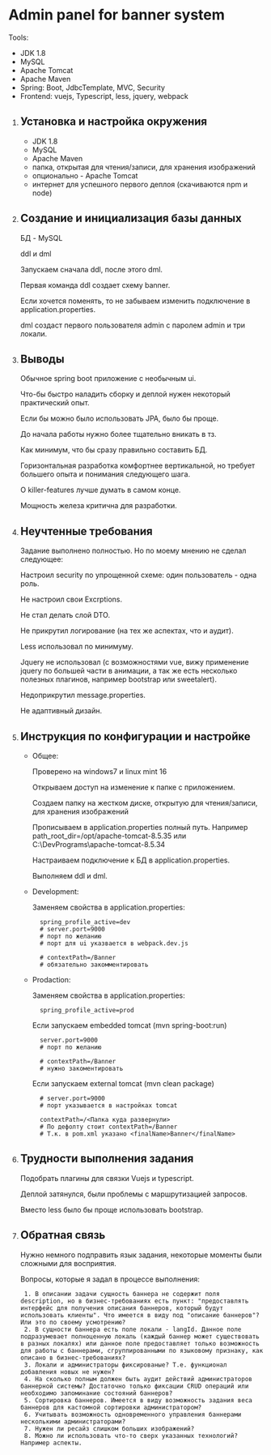 # Admin panel for banner system
Tools:
* JDK 1.8
* MySQL
* Apache Tomcat
* Apache Maven
* Spring: Boot, JdbcTemplate, MVC, Security
* Frontend: vuejs, Typescript, less, jquery, webpack


1. ## Установка и настройка окружения

    * JDK 1.8
    * MySQL
    * Apache Maven
    * папка, открытая для чтения/записи, для хранения изображений
    * опционально - Apache Tomcat
    * интернет для успешного первого деплоя (скачиваются npm и node)

2. ## Создание и инициализация базы данных

    БД - MySQL
    
    ddl и dml
    
    Запускаем сначала ddl, после этого dml.
    
    Первая команда ddl создает схему banner. 
    
    Если хочется поменять, то не забываем изменить подключение в application.properties.
    
    dml создаст первого пользователя admin с паролем admin и три локали.
    
3. ## Выводы
    
    Обычное spring boot приложение с необычным ui.
    
    Что-бы быстро наладить сборку и деплой нужен некоторый практический опыт.
    
    Если бы можно было использовать JPA, было бы проще.
    
    До начала работы нужно более тщательно вникать в тз. 
    
    Как минимум, что бы сразу правильно составить БД.
    
    Горизонтальная разработка комфортнее вертикальной,
     но требует большего опыта и понимания следующего шага.
     
    О killer-features лучше думать в самом конце.
    
    Мощность железа критична для разработки.
    
4. ## Неучтенные требования

    Задание выполнено полностью. Но по моему мнению не сделал следующее:

    Настроил security по упрощенной схеме: один пользователь - одна роль.
    
    Не настроил свои Excrptions.
    
    Не стал делать слой DTO.
    
    Не прикрутил логирование (на тех же аспектах, что и аудит).
    
    Less использовал по минимуму.
    
    Jquery не использовал (с возможностями vue, вижу применение jquery по большей части в анимации, а так же есть несколько полезных плагинов, например bootstrap или sweetalert).
    
    Недоприкрутил message.properties.
    
    Не адаптивный дизайн.
    
5. ## Инструкция по конфигурации и настройке

    * Общее:
        
        Проверено на windows7 и linux mint 16
        
        Открываем доступ на изменение к папке с приложением.
        
        Создаем папку на жестком диске, открытую для чтения/записи, для хранения изображений
        
        Прописываем в application.properties полный путь. Например path_root_dir=/opt/apache-tomcat-8.5.35 или C:\\DevPrograms\\apache-tomcat-8.5.34
        
        Настраиваем подключение к БД в application.properties.
        
        Выполняем ddl и dml.
        
    * Development:
    
        Заменяем свойства в application.properties:
        
            spring_profile_active=dev
            # server.port=9000
            # порт по желанию
            # порт для ui указвается в webpack.dev.js
            
            # contextPath=/Banner
            # обязательно закомментировать

    * Prodaction:
            
        Заменяем свойства в application.properties:
        
            spring_profile_active=prod
            
        Если запускаем embedded tomcat (mvn spring-boot:run)
            
            server.port=9000
            # порт по желанию
           
            # contextPath=/Banner
            # нужно закоментировать
                      
        Если запускаем external tomcat (mvn clean package)
           
            # server.port=9000
            # порт указывается в настройках tomcat
           
            contextPath=/<Папка куда развернули>
            # По дефолту стоит contextPath=/Banner
            # Т.к. в pom.xml указано <finalName>Banner</finalName>

6. ## Трудности выполнения задания
    
    Подобрать плагины для связки Vuejs и typescript.
    
    Деплой затянулся, были проблемы с маршрутизацией запросов.
    
    Вместо less было бы проще использовать bootstrap.
    
7. ## Обратная связь

    Нужно немного подправить язык задания, некоторые моменты были сложными для восприятия.
    
    Вопросы, которые я задал в процессе выполнения:
        
        1. В описании задачи сущность баннера не содержит поля description, но в бизнес-требованиях есть пункт: "предоставлять интерфейс для получения описания баннеров, который будут использовать клиенты". Что имеется в виду под "описание баннеров"? Или это по своему усмотрению?
        2. В сущности баннера есть поле локали - langId. Данное поле подразумевает полноценную локаль (каждый баннер может существовать в разных локалях) или данное поле предоставляет только возможность для работы с баннерами, сгруппированными по языковому признаку, как описано в бизнес-требованиях?
        3. Локали и администраторы фиксированые? Т.е. функционал добавления новых не нужен?
        4. На сколько полным должен быть аудит действий администраторов баннерной системы? Достаточно только фиксации CRUD операций или необходимо запоминание состояний баннеров?
        5. Сортировка баннеров. Имеется в виду возможность задания веса баннеров для кастомной сортировки администратором?
        6. Учитывать возможность одновременного управления баннерами несколькими администраторами?
        7. Нужен ли ресайз слишком больших изображений?
        8. Можно ли использовать что-то сверх указанных технологий? Например аспекты.
